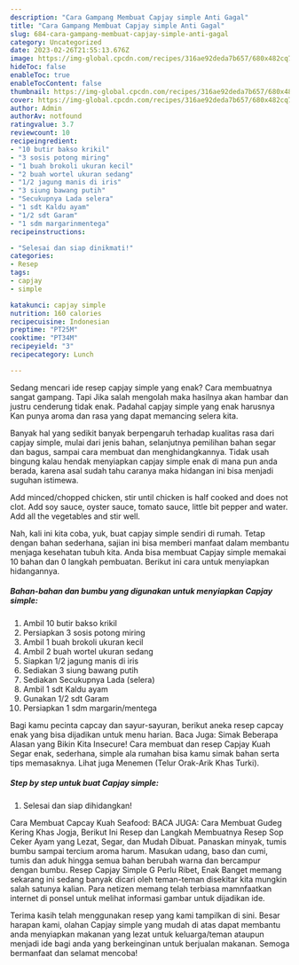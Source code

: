 ```yaml
---
description: "Cara Gampang Membuat Capjay simple Anti Gagal"
title: "Cara Gampang Membuat Capjay simple Anti Gagal"
slug: 684-cara-gampang-membuat-capjay-simple-anti-gagal
category: Uncategorized
date: 2023-02-26T21:55:13.676Z
image: https://img-global.cpcdn.com/recipes/316ae92deda7b657/680x482cq70/capjay-simple-foto-resep-utama.jpg
hideToc: false
enableToc: true
enableTocContent: false
thumbnail: https://img-global.cpcdn.com/recipes/316ae92deda7b657/680x482cq70/capjay-simple-foto-resep-utama.jpg
cover: https://img-global.cpcdn.com/recipes/316ae92deda7b657/680x482cq70/capjay-simple-foto-resep-utama.jpg
author: Admin
authorAv: notfound
ratingvalue: 3.7
reviewcount: 10
recipeingredient:
- "10 butir bakso krikil"
- "3 sosis potong miring"
- "1 buah brokoli ukuran kecil"
- "2 buah wortel ukuran sedang"
- "1/2 jagung manis di iris"
- "3 siung bawang putih"
- "Secukupnya Lada selera"
- "1 sdt Kaldu ayam"
- "1/2 sdt Garam"
- "1 sdm margarinmentega"
recipeinstructions:

- "Selesai dan siap dinikmati!"
categories:
- Resep
tags:
- capjay
- simple

katakunci: capjay simple 
nutrition: 160 calories
recipecuisine: Indonesian
preptime: "PT25M"
cooktime: "PT34M"
recipeyield: "3"
recipecategory: Lunch

---
```



Sedang mencari ide resep capjay simple yang enak? Cara membuatnya sangat gampang. Tapi Jika salah mengolah maka hasilnya akan hambar dan justru cenderung tidak enak. Padahal capjay simple yang enak harusnya Kan punya aroma dan rasa yang dapat memancing selera kita.


Banyak hal yang sedikit banyak berpengaruh terhadap kualitas rasa dari capjay simple, mulai dari jenis bahan, selanjutnya pemilihan bahan segar dan bagus, sampai cara membuat dan menghidangkannya. Tidak usah bingung kalau hendak menyiapkan capjay simple enak di mana pun anda berada, karena asal sudah tahu caranya maka hidangan ini bisa menjadi suguhan istimewa.

Add minced/chopped chicken, stir until chicken is half cooked and does not clot. Add soy sauce, oyster sauce, tomato sauce, little bit pepper and water. Add all the vegetables and stir well.


Nah, kali ini kita coba, yuk, buat capjay simple sendiri di rumah. Tetap dengan bahan sederhana, sajian ini bisa memberi manfaat dalam membantu menjaga kesehatan tubuh kita. Anda bisa membuat Capjay simple memakai 10 bahan dan 0 langkah pembuatan. Berikut ini cara untuk menyiapkan hidangannya.

<!--inarticleads1-->

##### Bahan-bahan dan bumbu yang digunakan untuk menyiapkan Capjay simple:

1. Ambil 10 butir bakso krikil
1. Persiapkan 3 sosis potong miring
1. Ambil 1 buah brokoli ukuran kecil
1. Ambil 2 buah wortel ukuran sedang
1. Siapkan 1/2 jagung manis di iris
1. Sediakan 3 siung bawang putih
1. Sediakan Secukupnya Lada (selera)
1. Ambil 1 sdt Kaldu ayam
1. Gunakan 1/2 sdt Garam
1. Persiapkan 1 sdm margarin/mentega


Bagi kamu pecinta capcay dan sayur-sayuran, berikut aneka resep capcay enak yang bisa dijadikan untuk menu harian. Baca Juga: Simak Beberapa Alasan yang Bikin Kita Insecure! Cara membuat dan resep Capjay Kuah Segar enak, sederhana, simple ala rumahan bisa kamu simak bahan serta tips memasaknya. Lihat juga Menemen (Telur Orak-Arik Khas Turki). 

<!--inarticleads2-->

##### Step by step untuk buat Capjay simple:


1. Selesai dan siap dihidangkan!

Cara Membuat Capcay Kuah Seafood: BACA JUGA: Cara Membuat Gudeg Kering Khas Jogja, Berikut Ini Resep dan Langkah Membuatnya Resep Sop Ceker Ayam yang Lezat, Segar, dan Mudah Dibuat. Panaskan minyak, tumis bumbu sampai tercium aroma harum. Masukan udang, baso dan cumi, tumis dan aduk hingga semua bahan berubah warna dan bercampur dengan bumbu. Resep Capjay Simple G Perlu Ribet, Enak Banget memang sekarang ini sedang banyak dicari oleh teman-teman disekitar kita mungkin salah satunya kalian. Para netizen memang telah terbiasa mamnfaatkan internet di ponsel untuk melihat informasi gambar untuk dijadikan ide. 

Terima kasih telah menggunakan resep yang kami tampilkan di sini. Besar harapan kami, olahan Capjay simple yang mudah di atas dapat membantu anda menyiapkan makanan yang lezat untuk keluarga/teman ataupun menjadi ide bagi anda yang berkeinginan untuk berjualan makanan. Semoga bermanfaat dan selamat mencoba!
